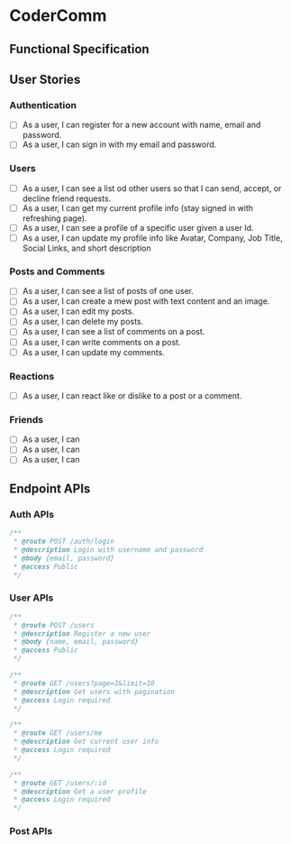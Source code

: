 # CoderComm

## Functional Specification

## User Stories

### Authentication

- [ ] As a user, I can register for a new account with name, email and password.
- [ ] As a user, I can sign in with my email and password.

### Users

- [ ] As a user, I can see a list od other users so that I can send, accept, or decline friend requests.
- [ ] As a user, I can get my current profile info (stay signed in with refreshing page).
- [ ] As a user, I can see a profile of a specific user given a user Id.
- [ ] As a user, I can update my profile info like Avatar, Company, Job Title, Social Links, and short description

### Posts and Comments

- [ ] As a user, I can see a list of posts of one user.
- [ ] As a user, I can create a mew post with text content and an image.
- [ ] As a user, I can edit my posts.
- [ ] As a user, I can delete my posts.
- [ ] As a user, I can see a list of comments on a post.
- [ ] As a user, I can write comments on a post.
- [ ] As a user, I can update my comments.

### Reactions

- [ ] As a user, I can react like or dislike to a post or a comment.

### Friends

- [ ] As a user, I can
- [ ] As a user, I can
- [ ] As a user, I can

## Endpoint APIs

### Auth APIs

```javascript
/**
 * @route POST /auth/login
 * @description Login with username and password
 * @body {email, password}
 * @access Public
 */
```

### User APIs

```javascript
/**
 * @route POST /users
 * @description Register a new user
 * @body {name, email, password}
 * @access Public
 */
```

```javascript
/**
 * @route GET /users?page=1&limit=10
 * @description Get users with pagination
 * @access Login required
 */
```

```javascript
/**
 * @route GET /users/me
 * @description Get current user info
 * @access Login required
 */
```

```javascript
/**
 * @route GET /users/:id
 * @description Get a user profile
 * @access Login required
 */
```

### Post APIs
